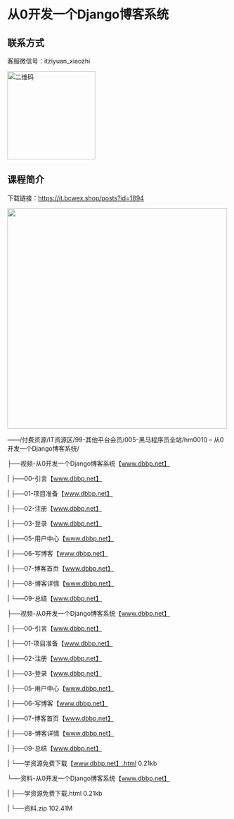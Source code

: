 # 从0开发一个Django博客系统

## 联系方式

客服微信号：itziyuan_xiaozhi

<img src="https://ziyuanyun.oss-cn-guangzhou.aliyuncs.com/common/20240614073449/666b82192834a.jpg" width="200" height="200" alt="二维码">

## 课程简介

下载链接：https://it.bcwex.shop/posts?id=1894

<img src="https://ziyuanyun.oss-cn-guangzhou.aliyuncs.com/yun/20240515183558/6644900ead0c4.jpg" width="500" alt="">

  ——/付费资源/IT资源区/99-其他平台会员/005-黑马程序员全站/hm0010 &#8211; 从0开发一个Django博客系统/

 ├──视频-从0开发一个Django博客系统【www.dbbp.net】

 | ├──00-引言【www.dbbp.net】

 | ├──01-项目准备【www.dbbp.net】

 | ├──02-注册【www.dbbp.net】

 | ├──03-登录【www.dbbp.net】

 | ├──05-用户中心【www.dbbp.net】

 | ├──06-写博客【www.dbbp.net】

 | ├──07-博客首页【www.dbbp.net】

 | ├──08-博客详情【www.dbbp.net】

 | └──09-总结【www.dbbp.net】

 ├──视频-从0开发一个Django博客系统【www.dbbp.net】

 | ├──00-引言【www.dbbp.net】

 | ├──01-项目准备【www.dbbp.net】

 | ├──02-注册【www.dbbp.net】

 | ├──03-登录【www.dbbp.net】

 | ├──05-用户中心【www.dbbp.net】

 | ├──06-写博客【www.dbbp.net】

 | ├──07-博客首页【www.dbbp.net】

 | ├──08-博客详情【www.dbbp.net】

 | ├──09-总结【www.dbbp.net】

 | └──学资源免费下载【www.dbbp.net】.html 0.21kb

 └──资料-从0开发一个Django博客系统【www.dbbp.net】

 | ├──学资源免费下载.html 0.21kb

 | └──资料.zip 102.41M

  